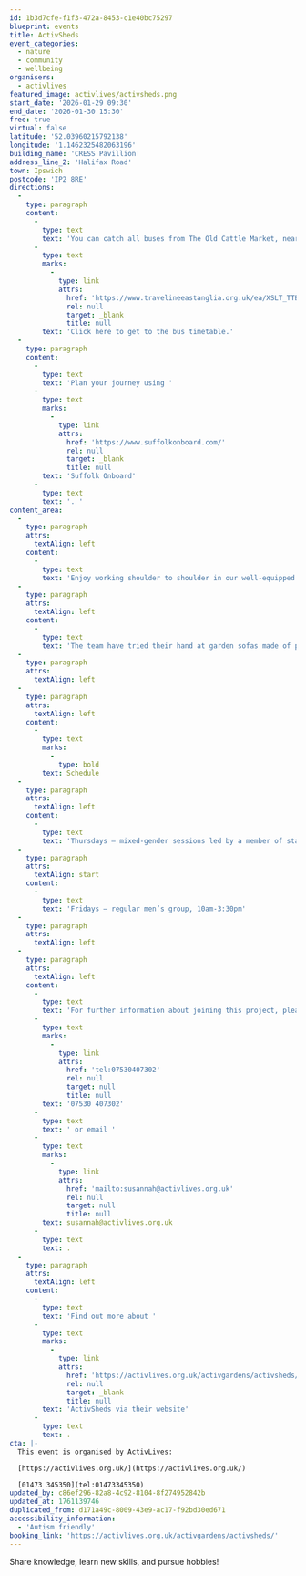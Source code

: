 ```yaml
---
id: 1b3d7cfe-f1f3-472a-8453-c1e40bc75297
blueprint: events
title: ActivSheds
event_categories:
  - nature
  - community
  - wellbeing
organisers:
  - activlives
featured_image: activlives/activsheds.png
start_date: '2026-01-29 09:30'
end_date: '2026-01-30 15:30'
free: true
virtual: false
latitude: '52.03960215792138'
longitude: '1.1462325482063196'
building_name: 'CRESS Pavillion'
address_line_2: 'Halifax Road'
town: Ipswich
postcode: 'IP2 8RE'
directions:
  -
    type: paragraph
    content:
      -
        type: text
        text: 'You can catch all buses from The Old Cattle Market, near The Buttermarket shopping mall. '
      -
        type: text
        marks:
          -
            type: link
            attrs:
              href: 'https://www.travelineeastanglia.org.uk/ea/XSLT_TTB_REQUEST?language=en&dateDay=20130813&command=direct&net=suf&line=02016&sup=%20&project=y08&direction=R&contentFilter=TIMINGPOINTS&outputFormat=0&itdLPxx_displayHeader=false&itdLPxx_operatorCodeForTTB=731IB'
              rel: null
              target: _blank
              title: null
        text: 'Click here to get to the bus timetable.'
  -
    type: paragraph
    content:
      -
        type: text
        text: 'Plan your journey using '
      -
        type: text
        marks:
          -
            type: link
            attrs:
              href: 'https://www.suffolkonboard.com/'
              rel: null
              target: _blank
              title: null
        text: 'Suffolk Onboard'
      -
        type: text
        text: '. '
content_area:
  -
    type: paragraph
    attrs:
      textAlign: left
    content:
      -
        type: text
        text: 'Enjoy working shoulder to shoulder in our well-equipped sheds, making smaller items such as bird boxes, garden trugs or obelisks, as well as collaborating on bigger projects such as building raised beds and renovating garden furniture. '
  -
    type: paragraph
    attrs:
      textAlign: left
    content:
      -
        type: text
        text: 'The team have tried their hand at garden sofas made of pallets and a greenhouse made of plastic bottles, not to mention hedgehog homes and a mini Suffolk barn!'
  -
    type: paragraph
    attrs:
      textAlign: left
  -
    type: paragraph
    attrs:
      textAlign: left
    content:
      -
        type: text
        marks:
          -
            type: bold
        text: Schedule
  -
    type: paragraph
    attrs:
      textAlign: left
    content:
      -
        type: text
        text: 'Thursdays – mixed-gender sessions led by a member of staff, 9.30am-12 noon and 1pm-3.30pm'
  -
    type: paragraph
    attrs:
      textAlign: start
    content:
      -
        type: text
        text: 'Fridays – regular men’s group, 10am-3:30pm'
  -
    type: paragraph
    attrs:
      textAlign: left
  -
    type: paragraph
    attrs:
      textAlign: left
    content:
      -
        type: text
        text: 'For further information about joining this project, please contact Susannah on '
      -
        type: text
        marks:
          -
            type: link
            attrs:
              href: 'tel:07530407302'
              rel: null
              target: null
              title: null
        text: '07530 407302'
      -
        type: text
        text: ' or email '
      -
        type: text
        marks:
          -
            type: link
            attrs:
              href: 'mailto:susannah@activlives.org.uk'
              rel: null
              target: null
              title: null
        text: susannah@activlives.org.uk
      -
        type: text
        text: .
  -
    type: paragraph
    attrs:
      textAlign: left
    content:
      -
        type: text
        text: 'Find out more about '
      -
        type: text
        marks:
          -
            type: link
            attrs:
              href: 'https://activlives.org.uk/activgardens/activsheds/'
              rel: null
              target: _blank
              title: null
        text: 'ActivSheds via their website'
      -
        type: text
        text: .
cta: |-
  This event is organised by ActivLives:

  [https://activlives.org.uk/](https://activlives.org.uk/) 

  [01473 345350](tel:01473345350)
updated_by: c86ef296-82a8-4c92-8104-8f274952842b
updated_at: 1761139746
duplicated_from: d171a49c-8009-43e9-ac17-f92bd30ed671
accessibility_information:
  - 'Autism friendly'
booking_link: 'https://activlives.org.uk/activgardens/activsheds/'
---
```

Share knowledge, learn new skills, and pursue hobbies!